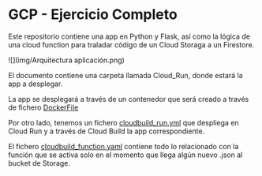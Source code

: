 # GCP - Ejercicio Completo

Este repositorio contiene una app en Python y Flask, así como la lógica de una cloud function para traladar código 
de un Cloud Storaga a un Firestore. 

![](img/Arquitectura aplicación.png)

El documento contiene una carpeta llamada Cloud_Run, donde estará la app a desplegar. 

La app se desplegará a través de un contenedor que será creado a través de fichero [DockerFile](cloud_run/Dockerfile)

Por otro lado, tenemos un fichero [cloudbuild_run.yml](cloudbuild_run.yml) que despliega en Cloud Run y a través de Cloud
Build la app correspondiente. 

El fichero [cloudbuild_function.yaml](cloudbuild_function.yaml) contiene todo lo relacionado con la función que se activa 
solo en el momento que llega algún nuevo .json al bucket de Storage. 



